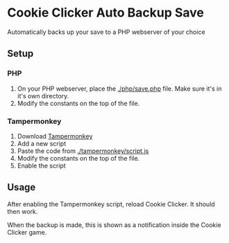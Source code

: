 # Cookie Clicker Auto Backup Save
Automatically backs up your save to a PHP webserver of your choice

## Setup

### PHP

1. On your PHP webserver, place the [./php/save.php](./php/save.php) file. Make sure it's in it's own directory.
2. Modify the constants on the top of the file.

### Tampermonkey

1. Download [Tampermonkey](https://www.tampermonkey.net/index.php)
2. Add a new script
3. Paste the code from [./tampermonkey/script.js](./tampermonkey/script.js)
4. Modify the constants on the top of the file.
4. Enable the script

## Usage
After enabling the Tampermonkey script, reload Cookie Clicker. It should then work.

When the backup is made, this is shown as a notification inside the Cookie Clicker game.